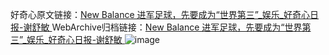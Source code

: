 好奇心原文链接：[New Balance 进军足球，先要成为“世界第三”_娱乐_好奇心日报-谢舒敏 ](https://www.qdaily.com/articles/11240.html)
WebArchive归档链接：[New Balance 进军足球，先要成为“世界第三”_娱乐_好奇心日报-谢舒敏 ](http://web.archive.org/web/20190623164035/https://www.qdaily.com/articles/11240.html)
![image](http://ww3.sinaimg.cn/large/007d5XDply1g3wde28oerj30u04bke81)